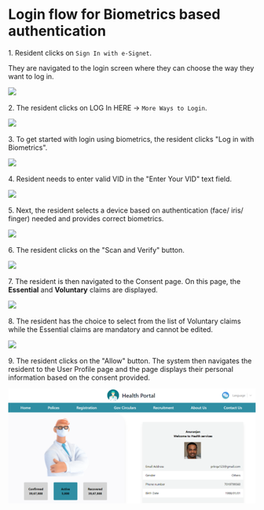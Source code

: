 # Login flow for Biometrics based authentication

1\. Resident clicks on `Sign In with e-Signet`. 

They are navigated to the login screen where they can choose the way they want to log in.

![](\_images/idp-login-otp-signin.png)

2\. The resident clicks on LOG In HERE -> `More Ways to Login`.

![](\_images/esignet-loginhere)

3\. To get started with login using biometrics, the resident clicks "Log in with Biometrics".

![](\_images/esignet-bio-moreways.png)

4\. Resident needs to enter valid VID in the "Enter Your VID" text field.

![](\_images/idp-login-bio-selecteddevice.png)

5\. Next, the resident selects a device based on authentication (face/ iris/ finger) needed and provides correct biometrics.

![](\_images/idp-login-bio-selectdevice.png)

6\. The resident clicks on the "Scan and Verify" button.

![](\_images/idp-login-bio-scan.png)

7\. The resident is then navigated to the Consent page. On this page, the **Essential** and **Voluntary** claims are displayed.

![](\_images/idp-login-bio-claims.png)

8\. The resident has the choice to select from the list of Voluntary claims while the Essential claims are mandatory and cannot be edited.

![](\_images/idp-login-bio-selectclaims.png)

9\. The resident clicks on the "Allow" button. The system then navigates the resident to the User Profile page and the page displays their personal information based on the consent provided.

![](<.gitbook/assets/test-docs (1).png>)
